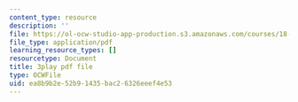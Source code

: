 ```yaml
---
content_type: resource
description: ''
file: https://ol-ocw-studio-app-production.s3.amazonaws.com/courses/18-03sc-differential-equations-fall-2011/ea8b9b2e52b91435bac26326eeef4e53_tVzaX9u6YAE.pdf
file_type: application/pdf
learning_resource_types: []
resourcetype: Document
title: 3play pdf file
type: OCWFile
uid: ea8b9b2e-52b9-1435-bac2-6326eeef4e53
---
```

